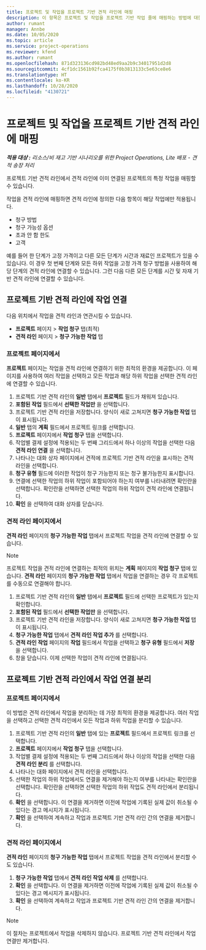 ```yaml
---
title: 프로젝트 및 작업을 프로젝트 기반 견적 라인에 매핑
description: 이 항목은 프로젝트 및 작업을 프로젝트 기반 작업 줄에 매핑하는 방법에 대한 정보를 제공합니다.
author: rumant
manager: Annbe
ms.date: 10/05/2020
ms.topic: article
ms.service: project-operations
ms.reviewer: kfend
ms.author: rumant
ms.openlocfilehash: 871d323136cd982bd48ed9aa2b9c34017951d2d8
ms.sourcegitcommit: 4cf1dc1561b92fca4175f0b3813133c5e63ce8e6
ms.translationtype: HT
ms.contentlocale: ko-KR
ms.lasthandoff: 10/28/2020
ms.locfileid: "4130721"
---
```

# <a name="map-projects-and-tasks-to-a-project-based-quote-line"></a>프로젝트 및 작업을 프로젝트 기반 견적 라인에 매핑

_**적용 대상 :** 리소스/비 재고 기반 시나리오를 위한 Project Operations, Lite 배포 - 견적 송장 처리_

프로젝트 기반 견적 라인에서 견적 라인에 이미 연결된 프로젝트의 특정 작업을 매핑할 수 있습니다.

작업을 견적 라인에 매핑하면 견적 라인에 정의한 다음 항목이 해당 작업에만 적용됩니다.

- 청구 방법
- 청구 가능성 옵션
- 초과 안 함 한도
- 고객

예를 들어 한 단계가 고정 가격이고 다른 모든 단계가 시간과 재료인 프로젝트가 있을 수 있습니다. 이 경우 첫 번째 단계와 모든 하위 작업을 고정 가격 청구 방법을 사용하여 해당 단계의 견적 라인에 연결할 수 있습니다. 그런 다음 다른 모든 단계를 시간 및 자재 기반 견적 라인에 연결할 수 있습니다.

## <a name="associate-tasks-to-project-based-quote-lines"></a>프로젝트 기반 견적 라인에 작업 연결

다음 위치에서 작업을 견적 라인과 연관시킬 수 있습니다.

- **프로젝트** 페이지 > **작업 청구** 탭(최적)
- **견적 라인** 페이지 > **청구 가능한 작업** 탭 

### <a name="from-the-project-page"></a>프로젝트 페이지에서

**프로젝트** 페이지는 작업을 견적 라인에 연결하기 위한 최적의 환경을 제공합니다. 이 페이지를 사용하여 여러 작업을 선택하고 모든 작업과 해당 하위 작업을 선택한 견적 라인에 연결할 수 있습니다.

1. 프로젝트 기반 견적 라인의 **일반** 탭에서 **프로젝트** 필드가 채워져 있습니다.
2. **포함된 작업** 필드에서 **선택한 작업만** 을 선택합니다.
3. 프로젝트 기반 견적 라인을 저장합니다. 양식이 새로 고쳐지면 **청구 가능한 작업** 탭이 표시됩니다.
4. **일반** 탭의 **계획** 필드에서 프로젝트 링크를 선택합니다.
5. **프로젝트** 페이지에서 **작업 청구** 탭을 선택합니다.
6. 작업별 결제 설정에 적용되는 두 번째 그리드에서 하나 이상의 작업을 선택한 다음 **견적 라인 연결** 을 선택합니다.
7. 나타나는 대화 상자 페이지에서 견적에 프로젝트 기반 견적 라인을 표시하는 견적 라인을 선택합니다.
8. **청구 유형** 필드에 이러한 작업이 청구 가능한지 또는 청구 불가능한지 표시합니다.
9. 연결에 선택한 작업의 하위 작업이 포함되어야 하는지 여부를 나타내려면 확인란을 선택합니다. 확인란을 선택하면 선택한 작업의 하위 작업이 견적 라인에 연결됩니다.
10. **확인** 을 선택하여 대화 상자를 닫습니다.

### <a name="from-the-quote-line-page"></a>견적 라인 페이지에서

**견적 라인** 페이지의 **청구 가능한 작업** 탭에서 프로젝트 작업을 견적 라인에 연결할 수 있습니다.

>[!NOTE]
>프로젝트 작업을 견적 라인에 연결하는 최적의 위치는 **계획** 페이지의 **작업 청구** 탭에 있습니다. **견적 라인** 페이지의 **청구 가능한 작업** 탭에서 작업을 연결하는 경우 각 프로젝트를 수동으로 연결해야 합니다.

1. 프로젝트 기반 견적 라인의 **일반** 탭에서 **프로젝트** 필드에 선택한 프로젝트가 있는지 확인합니다.
2. **포함된 작업** 필드에서 **선택한 작업만** 을 선택합니다.
3. 프로젝트 기반 견적 라인을 저장합니다. 양식이 새로 고쳐지면 **청구 가능한 작업** 탭이 표시됩니다.
4. **청구 가능한 작업** 탭에서 **견적 라인 작업 추가** 를 선택합니다.
5. **견적 라인 작업** 페이지의 **작업** 필드에서 작업을 선택하고 **청구 유형** 필드에서 **저장** 을 선택합니다. 
6. 창을 닫습니다. 이제 선택한 작업이 견적 라인에 연결됩니다.

## <a name="disassociate-tasks-from-projectbased-quote-lines"></a>프로젝트 기반 견적 라인에서 작업 연결 분리

### <a name="from-the-project-page"></a>프로젝트 페이지에서

이 방법은 견적 라인에서 작업을 분리하는 데 가장 최적의 환경을 제공합니다. 여러 작업을 선택하고 선택한 견적 라인에서 모든 작업과 하위 작업을 분리할 수 있습니다.

1. 프로젝트 기반 견적 라인의 **일반** 탭에 있는 **프로젝트** 필드에서 프로젝트 링크를 선택합니다.
2. **프로젝트** 페이지에서 **작업 청구** 탭을 선택합니다.
3. 작업별 결제 설정에 적용되는 두 번째 그리드에서 하나 이상의 작업을 선택한 다음 **견적 라인 분리** 를 선택합니다.
4. 나타나는 대화 페이지에서 견적 라인을 선택합니다.
5. 선택한 작업의 하위 작업에서도 연결을 제거해야 하는지 여부를 나타내는 확인란을 선택합니다. 확인란을 선택하면 선택한 작업의 하위 작업도 견적 라인에서 분리됩니다.
6. **확인** 을 선택합니다. 이 연결을 제거하면 이전에 작업에 기록된 실제 값이 취소될 수 있다는 경고 메시지가 표시됩니다. 
7. **확인** 을 선택하여 계속하고 작업과 프로젝트 기반 견적 라인 간의 연결을 제거합니다.

### <a name="from-the-quote-line-page"></a>견적 라인 페이지에서

**견적 라인** 페이지의 **청구 가능한 작업** 탭에서 프로젝트 작업을 견적 라인에서 분리할 수도 있습니다.

1. **청구 가능한 작업** 탭에서 **견적 라인 작업 삭제** 를 선택합니다.
2. **확인** 을 선택합니다. 이 연결을 제거하면 이전에 작업에 기록된 실제 값이 취소될 수 있다는 경고 메시지가 표시됩니다. 
3. **확인** 을 선택하여 계속하고 작업과 프로젝트 기반 견적 라인 간의 연결을 제거합니다.

>[!NOTE]
> 이 절차는 프로젝트에서 작업을 삭제하지 않습니다. 프로젝트 기반 견적 라인에서 작업 연결만 제거합니다.
